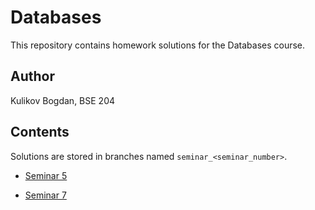# Databases
This repository contains homework solutions for the Databases course.

## Author
Kulikov Bogdan, BSE 204

## Contents
Solutions are stored in branches named `seminar_<seminar_number>`.
- [Seminar 5](https://github.com/brem-hub/databases/tree/seminar_5)

- [Seminar 7](https://github.com/brem-hub/databases/tree/seminar_7)
